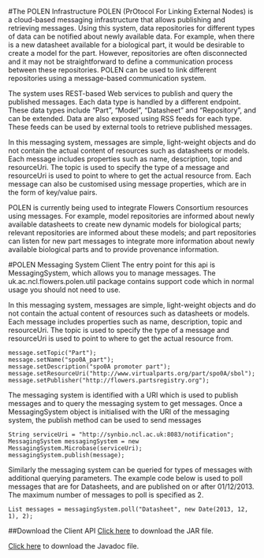 #The POLEN Infrastructure
POLEN (PrOtocol For Linking External Nodes) is a cloud-based messaging infrastructure that allows publishing and retrieving messages. Using this system, data repositories for different types of data can be notified about newly available data. For example, when there is a new datasheet available for a biological part, it would be desirable to create a model for the part. However, repositories are often disconnected and it may not be straightforward to define a communication process between these repositories. POLEN can be used to link different repositories using a message-based communication system.

The system uses REST-based Web services to publish and query the published messages. Each data type is handled by a different endpoint. These data types include “Part”, “Model”, “Datasheet” and “Repository”, and can be extended. Data are also exposed using RSS feeds for each type. These feeds can be used by external tools to retrieve published messages.

In this messaging system, messages are simple, light-weight objects and do not contain the actual content of resources such as datasheets or models. Each message includes properties such as name, description, topic and resourceUri. The topic is used to specify the type of a message and resourceUri is used to point to where to get the actual resource from. Each message can also be customised using message properties, which are in the form of key/value pairs.

POLEN is currently being used to integrate Flowers Consortium resources using messages. For example, model repositories are informed about newly available datasheets to create new dynamic models for biological parts; relevant repositories are informed about these models; and part repositories can listen for new part messages to integrate more information about newly available biological parts and to provide provenance information.

#POLEN Messaging System Client
The entry point for this api is MessagingSystem, which allows you to manage messages. The uk.ac.ncl.flowers.polen.util package contains support code which in normal usage you should not need to use.

In this messaging system, messages are simple, light-weight objects and do not contain the actual content of resources such as datasheets or models. Each message includes properties such as name, description, topic and resourceUri. The topic is used to specify the type of a message and resourceUri is used to point to where to get the actual resource from.

    message.setTopic("Part");
    message.setName("spo0A_part");
    message.setDescription("spo0A promoter part");
    message.setResourceUri("http://www.virtualparts.org/part/spo0A/sbol");
    message.setPublisher("http://flowers.partsregistry.org");
 

The messaging system is identified with a URI which is used to publish messages and to query the messaging system to get messages. Once a MessagingSystem object is initialised with the URI of the messaging system, the publish method can be used to send messages

    String serviceUri = "http://synbio.ncl.ac.uk:8083/notification";
    MessagingSystem messagingSystem = new MessagingSystem.Microbase(serviceUri);
    messagingSystem.publish(message);
 

Similarly the messaging system can be queried for types of messages with additional querying parameters. The example code below is used to poll messages that are for Datasheets, and are published on or after 01/12/2013. The maximum number of messages to poll is specified as 2.

    List messages = messagingSystem.poll("Datasheet", new Date(2013, 12, 1), 2);
 
##Download the Client API
[Click here](https://bitbucket.org/ncl-intbio/polen/downloads/polen-client-1.0-withDependencies.jar) to download the JAR file.

[Click here](https://bitbucket.org/ncl-intbio/polen/downloads/polen-client-1.0-javadoc.jar) to download the Javadoc file.
